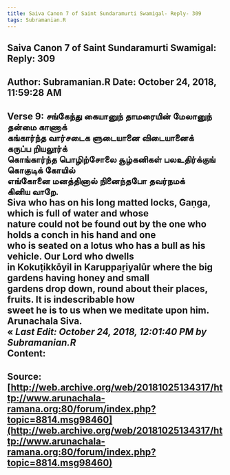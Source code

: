 ```yaml
--- 
title: Saiva Canon 7 of Saint Sundaramurti Swamigal- Reply- 309   
tags: Subramanian.R  
---  
```

##  Saiva Canon 7 of Saint Sundaramurti Swamigal: Reply: 309  
Author: Subramanian.R       Date: October 24, 2018, 11:59:28 AM  
---  
Verse 9: சங்கேந்து கையானுந் தாமரையின் மேலானுந்   
 தன்மை காணாக்   
கங்கார்ந்த வார்சடைக ளுடையானை விடையானைக்   
 கருப்ப றியலூர்க்   
கொங்கார்ந்த பொழிற்சோலை சூழ்கனிகள் பலஉதிர்க்குங்   
 கொகுடிக் கோயில்   
எங்கோனை மனத்தினால் நினைந்தபோ தவர்நமக்   
 கினிய வாறே.   
Siva who has on his long matted locks, Gaṇga, which is full of water and whose  
nature could not be found out by the one who holds a conch in his hand and one  
who is seated on a lotus who has a bull as his vehicle. Our Lord who dwells  
in Kokuṭikkōyil in Karuppaṟiyalūr where the big gardens having honey and small  
gardens drop down, round about their places, fruits. It is indescribable how  
sweet he is to us when we meditate upon him.   
Arunachala Siva.  
« _Last Edit: October 24, 2018, 12:01:40 PM by Subramanian.R_  
Content:
 ---  
Source:[http://web.archive.org/web/20181025134317/http://www.arunachala-ramana.org:80/forum/index.php?topic=8814.msg98460](http://web.archive.org/web/20181025134317/http://www.arunachala-ramana.org:80/forum/index.php?topic=8814.msg98460)   
---  

